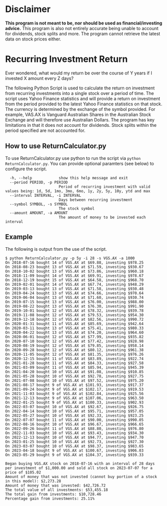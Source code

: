 # Disclaimer
**This program is not meant to be, nor should be used as financial/investing advice.** This program is also not entirely accurate being unable to account for dividends, stock splits and more. The program cannot retrieve the latest data on stock prices either.

# Recurring Investment Return
Ever wondered, what would my return be over the course of Y years if I invested X amount every Z days?

The following Python Script is used to calculate the return on investment from recurring investments into a single stock over a period of time. The script uses Yahoo Finance statistics and will provide a return on investment from the period provided to the latest Yahoo Finance statistics on that stock. The currency is determined by the exchange of the symbol provided. For example, VAS.AX is Vanguard Australian Shares in the Australian Stock Exchange and will therefore use Australian Dollars. The program has key limitations in that it does not account for dividends. Stock splits within the period specified are not accounted for.

## How to use ReturnCalculator.py
To use ReturnCalculator.py use python to run the script via `python ReturnCalculator.py`. You can provide optional paramters (see below) to configure the script.
```
  -h, --help            show this help message and exit
  --period PERIOD, -p PERIOD
                        Period of recurring investment with valid values being: 1d, 5d, 1mo, 3mo, 6mo, 1y, 2y, 5y, 10y, ytd and max
  --interval INTERVAL, -i INTERVAL
                        Days between recurring investment
  --symbol SYMBOL, -s SYMBOL
                        The stock symbol
  --amount AMOUNT, -a AMOUNT
                        The amount of money to be invested each interval
```

## Example
The following is output from the use of the script.
```
$ python ReturnCalculator.py -p 5y -i 28 -s VGS.AX -a 1000
On 2018-07-16 bought 14 of VGS.AX at $69.88, investing $978.25
On 2018-08-23 bought 13 of VGS.AX at $71.59, investing $930.67
On 2018-10-02 bought 13 of VGS.AX at $73.86, investing $960.18
On 2018-11-09 bought 14 of VGS.AX at $69.91, investing $978.67
On 2018-12-19 bought 15 of VGS.AX at $64.58, investing $968.70
On 2019-02-01 bought 14 of VGS.AX at $67.74, investing $948.29
On 2019-03-13 bought 13 of VGS.AX at $71.58, investing $930.48
On 2019-04-24 bought 13 of VGS.AX at $74.66, investing $970.64
On 2019-06-04 bought 13 of VGS.AX at $71.60, investing $930.74
On 2019-07-15 bought 13 of VGS.AX at $76.00, investing $988.00
On 2019-08-22 bought 13 of VGS.AX at $76.30, investing $991.90
On 2019-10-01 bought 12 of VGS.AX at $78.32, investing $939.78
On 2019-11-08 bought 12 of VGS.AX at $79.53, investing $954.30
On 2019-12-18 bought 12 of VGS.AX at $82.56, investing $990.72
On 2020-01-31 bought 11 of VGS.AX at $85.69, investing $942.64
On 2020-03-11 bought 13 of VGS.AX at $75.41, investing $980.33
On 2020-04-22 bought 13 of VGS.AX at $74.20, investing $964.60
On 2020-06-01 bought 12 of VGS.AX at $77.99, investing $935.82
On 2020-07-10 bought 12 of VGS.AX at $77.42, investing $928.98
On 2020-08-19 bought 12 of VGS.AX at $79.85, investing $958.14
On 2020-09-28 bought 12 of VGS.AX at $80.12, investing $961.38
On 2020-11-05 bought 12 of VGS.AX at $81.35, investing $976.26
On 2020-12-15 bought 11 of VGS.AX at $83.89, investing $922.74
On 2021-01-28 bought 11 of VGS.AX at $84.33, investing $927.58
On 2021-03-09 bought 11 of VGS.AX at $85.94, investing $945.39
On 2021-04-20 bought 10 of VGS.AX at $91.08, investing $910.85
On 2021-05-28 bought 10 of VGS.AX at $92.78, investing $927.75
On 2021-07-08 bought 10 of VGS.AX at $97.52, investing $975.20
On 2021-08-17 bought 9 of VGS.AX at $101.93, investing $917.37
On 2021-09-24 bought 9 of VGS.AX at $102.17, investing $919.53
On 2021-11-03 bought 9 of VGS.AX at $102.84, investing $925.56
On 2021-12-13 bought 9 of VGS.AX at $107.06, investing $963.50
On 2022-01-25 bought 9 of VGS.AX at $100.33, investing $902.93
On 2022-03-07 bought 10 of VGS.AX at $92.67, investing $926.75
On 2022-04-14 bought 10 of VGS.AX at $95.71, investing $957.05
On 2022-05-27 bought 10 of VGS.AX at $92.33, investing $923.25
On 2022-07-07 bought 11 of VGS.AX at $90.00, investing $990.05
On 2022-08-16 bought 10 of VGS.AX at $96.67, investing $966.65
On 2022-09-26 bought 11 of VGS.AX at $88.80, investing $976.80
On 2022-11-03 bought 10 of VGS.AX at $93.43, investing $934.30
On 2022-12-13 bought 10 of VGS.AX at $94.77, investing $947.70
On 2023-01-25 bought 10 of VGS.AX at $92.73, investing $927.30
On 2023-03-07 bought 10 of VGS.AX at $98.37, investing $983.65
On 2023-04-18 bought 9 of VGS.AX at $100.67, investing $906.03
On 2023-05-29 bought 9 of VGS.AX at $104.37, investing $939.33

Began buying VGS.AX stock on 2018-07-16 with an interval of 28 days per investment of $1,000.00 and sold all stock on 2023-07-07 for a price of $105.02
Amount of money that was not invested (cannot buy portion of a stock in this model): $2,273.28
Amount of money that was invested: $42,726.72
The total value of all investments: $53,455.18
The total gain from investments: $10,728.46
Percentage gain from investments: 25.11%
```